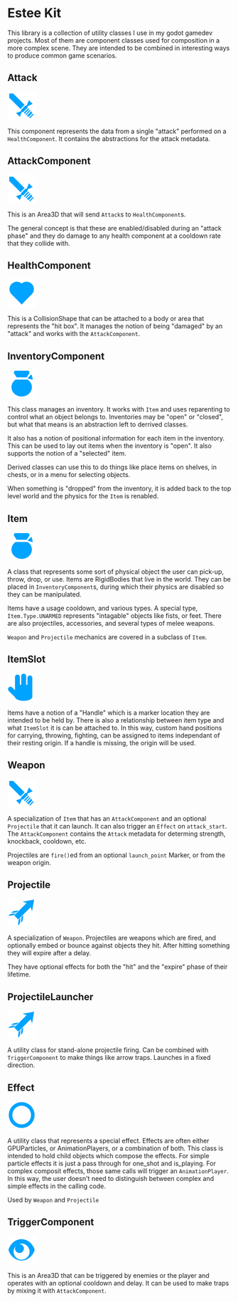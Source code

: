 # Estee Kit

This library is a collection of utility classes I use in my godot gamedev projects.
Most of them are component classes used for composition in a more complex scene. They are intended to be combined in interesting ways to produce common game scenarios.


## Attack
![](./icons/sword-icon.png)

This component represents the data from a single "attack" performed on a `HealthComponent`. It contains the abstractions for the attack metadata.

## AttackComponent
![](./icons/sword-icon.png)

This is an Area3D that will send `Attack`s to `HealthComponent`s.

The general concept is that these are enabled/disabled during an "attack phase" and they do damage to any health component at a cooldown rate that they collide with.

## HealthComponent
![](./icons/heart-icon.png)

This is a CollisionShape that can be attached to a body or area that represents the "hit box". It manages the notion of being "damaged" by an "attack" and works with the `AttackComponent`.

## InventoryComponent
![](./icons/bag-icon.png)

This class manages an inventory. It works with `Item` and uses reparenting to control what an object belongs to. Inventories may be "open" or "closed", but what that means is an abstraction left to derrived classes.

It also has a notion of positional information for each item in the inventory. This can be used to lay out items when the inventory is "open". It also supports the notion of a "selected" item.

Derived classes can use this to do things like place items on shelves, in chests, or in a menu for selecting objects.

When something is "dropped" from the inventory, it is added back to the top level world and the physics for the `Item` is renabled.

## Item
![](./icons/bag-icon.png)

A class that represents some sort of physical object the user can pick-up, throw, drop, or use. Items are RigidBodies that live in the world. They can be placed in `InventoryComponent`s, during which their physics are disabled so they can be manipulated.

Items have a usage cooldown, and various types. A special type, `Item.Type.UNARMED` represents "intagable" objects like fists, or feet. There are also projectiles, accessories, and several types of melee weapons.

`Weapon` and `Projectile` mechanics are covered in a subclass of `Item`.

## ItemSlot
![](./icons/hand-icon.png)

Items have a notion of a "Handle" which is a marker location they are intended to be held by. There is also a relationship between item type and what `ItemSlot` it is can be attached to. In this way, custom hand positions for carrying, throwing, fighting, can be assigned to items independant of their resting origin. If a handle is missing, the origin will be used.

## Weapon
![](./icons/sword-icon.png)

A specialization of `Item` that has an `AttackComponent` and an optional `Projectile` that it can launch. It can also trigger an `Effect` on `attack_start`. The `AttackComponent` contains the `Attack` metadata for determing strength, knockback, cooldown, etc.

Projectiles are `fire()`ed from an optional `launch_point` Marker, or from the weapon origin.

## Projectile
![](./icons/projectile-icon.png)

A specialization of `Weapon`. Projectiles are weapons which are fired, and optionally embed or bounce against objects they hit. After hitting something they will expire after a delay.

They have optional effects for both the "hit" and the "expire" phase of their lifetime.


## ProjectileLauncher
![](./icons/projectile-icon.png)

A utility class for stand-alone projectile firing. Can be combined with `TriggerComponent` to make things like arrow traps. Launches in a fixed direction.


## Effect
![](./icons/ring-icon.png)

A utility class that represents a special effect. Effects are often either GPUParticles, or AnimationPlayers, or a combination of both. This class is intended to hold child objects which compose the effects. For simple particle effects it is just a pass through for one_shot and is_playing. For complex composit effects, those same calls will trigger an `AnimationPlayer`. In this way, the user doesn't need to distinguish between complex and simple effects in the calling code.

Used by `Weapon` and `Projectile`


## TriggerComponent
![](./icons/eye-icon.png)

This is an Area3D that can be triggered by enemies or the player and operates with an optional cooldown and delay. It can be used to make traps by mixing it with `AttackComponent`.